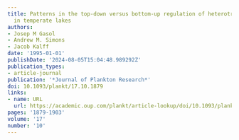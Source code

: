 ```yaml
---
title: Patterns in the top-down versus bottom-up regulation of heterotrophic nanoflagellates
  in temperate lakes
authors:
- Josep M Gasol
- Andrew M. Simons
- Jacob Kalff
date: '1995-01-01'
publishDate: '2024-08-05T15:04:48.989292Z'
publication_types:
- article-journal
publication: '*Journal of Plankton Research*'
doi: 10.1093/plankt/17.10.1879
links:
- name: URL
  url: https://academic.oup.com/plankt/article-lookup/doi/10.1093/plankt/17.10.1879
pages: '1879-1903'
volume: '17'
number: '10'
---
```

